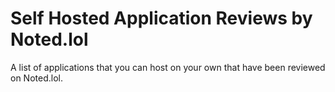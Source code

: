 # Self Hosted Application Reviews by Noted.lol
 A list of applications that you can host on your own that have been reviewed on Noted.lol.
